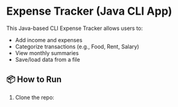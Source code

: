 # Expense Tracker (Java CLI App)

This Java-based CLI Expense Tracker allows users to:

- Add income and expenses
- Categorize transactions (e.g., Food, Rent, Salary)
- View monthly summaries
- Save/load data from a file

## 📦 How to Run

1. Clone the repo:
